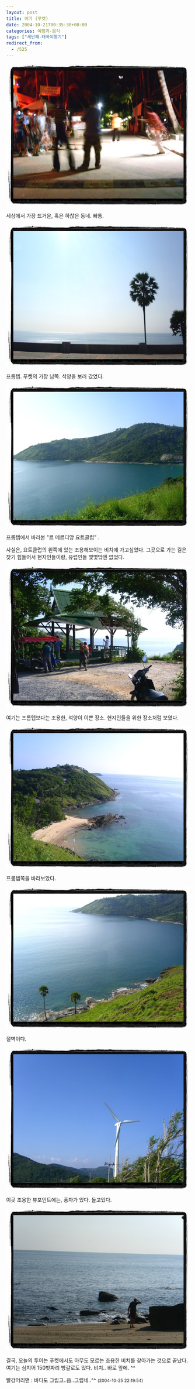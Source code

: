 ```yaml
---
layout: post
title: 여기 (푸켓)
date: 2004-10-21T00:35:38+00:00
categories: 여행과-음식
tags: ["세번째-태국여행기"]
redirect_from:
  - /525
---
```


![ ](/assets/media/uploads_2004_10_PICT1620.jpg)

세상에서 가장 뜨거운, 혹은 하찮은 동네. 빠통.

![ ](/assets/media/uploads_2004_10_PICT1645.jpg)

프롬텝. 푸켓의 가장 남쪽. 석양을 보러 갔었다.

![ ](/assets/media/uploads_2004_10_PICT1653.jpg)

프롬텝에서 바라본 "르 메르디앙 요트클럽" .

사실은, 요트클럽의 왼쪽에 있는 조용해보이는 비치에 가고싶었다. 그곳으로 가는 길은 찾기 힘들어서 현지인들이랑, 유럽인들 몇몇밖엔 없었다.

![ ](/assets/media/uploads_2004_10_PICT1655.jpg)

여기는 프롬텝보다는 조용한, 석양이 이쁜 장소. 현지인들을 위한 장소처럼 보였다.

![ ](/assets/media/uploads_2004_10_PICT1660.jpg)

프롬텝쪽을 바라보았다.

![ ](/assets/media/uploads_2004_10_PICT1665.jpg)

절벽이다.

![ ](/assets/media/uploads_2004_10_PICT1667.jpg)

이곳 조용한 뷰포인트에는, 풍차가 있다. 돌고있다.

![ ](/assets/media/uploads_2004_10_PICT1671.jpg)

결국, 오늘의 투어는 푸켓에서도 아무도 모르는 조용한 비치를 찾아가는 것으로 끝났다. 여기는 심지어 150밧짜리 방갈로도 있다. 비치.. 바로 앞에. ^^
<div id=comments>
<div class=comment>
<!--- cmt:882 --->
<!--- mail: --->
<!--- parent:0 --->
빨강머리앤 : 
바다도 그립고..음..그립네..^^
 <small>(2004-10-25 22:19:54)</small>
</div>
</div>
